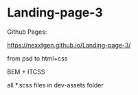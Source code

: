 # Landing-page-3

Github Pages:

https://nexxtgen.github.io/Landing-page-3/

from psd to html+css

BEM + ITCSS

all *.scss files in dev-assets folder
